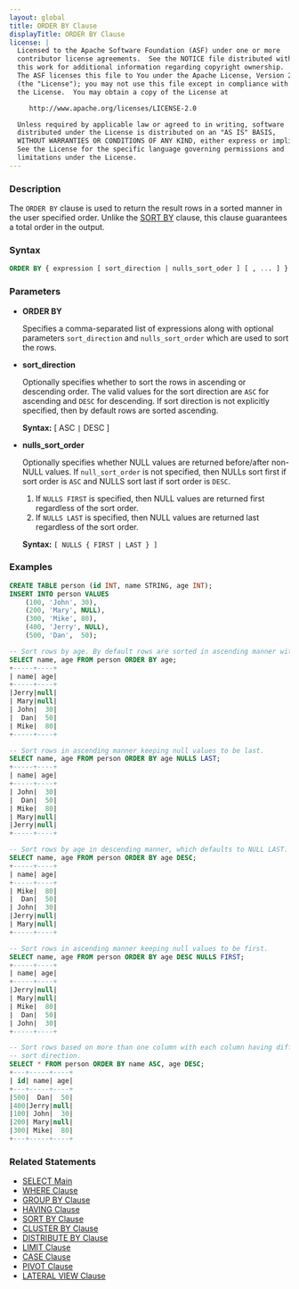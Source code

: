 ```yaml
---
layout: global
title: ORDER BY Clause
displayTitle: ORDER BY Clause
license: |
  Licensed to the Apache Software Foundation (ASF) under one or more
  contributor license agreements.  See the NOTICE file distributed with
  this work for additional information regarding copyright ownership.
  The ASF licenses this file to You under the Apache License, Version 2.0
  (the "License"); you may not use this file except in compliance with
  the License.  You may obtain a copy of the License at

     http://www.apache.org/licenses/LICENSE-2.0

  Unless required by applicable law or agreed to in writing, software
  distributed under the License is distributed on an "AS IS" BASIS,
  WITHOUT WARRANTIES OR CONDITIONS OF ANY KIND, either express or implied.
  See the License for the specific language governing permissions and
  limitations under the License.
---
```


### Description

The `ORDER BY` clause is used to return the result rows in a sorted manner
in the user specified order. Unlike the [SORT BY](sql-ref-syntax-qry-select-sortby.html)
clause, this clause guarantees a total order in the output.

### Syntax

```sql
ORDER BY { expression [ sort_direction | nulls_sort_oder ] [ , ... ] }
```

### Parameters

* **ORDER BY**

    Specifies a comma-separated list of expressions along with optional parameters `sort_direction`
    and `nulls_sort_order` which are used to sort the rows.

* **sort_direction**

    Optionally specifies whether to sort the rows in ascending or descending
    order. The valid values for the sort direction are `ASC` for ascending
    and `DESC` for descending. If sort direction is not explicitly specified, then by default
    rows are sorted ascending.

    **Syntax:** [ ASC `|` DESC ]

* **nulls_sort_order**

    Optionally specifies whether NULL values are returned before/after non-NULL values. If
    `null_sort_order` is not specified, then NULLs sort first if sort order is
    `ASC` and NULLS sort last if sort order is `DESC`.

    1. If `NULLS FIRST` is specified, then NULL values are returned first
       regardless of the sort order.
    2. If `NULLS LAST` is specified, then NULL values are returned last regardless of
       the sort order.

    **Syntax:** `[ NULLS { FIRST | LAST } ]`

### Examples

```sql
CREATE TABLE person (id INT, name STRING, age INT);
INSERT INTO person VALUES
    (100, 'John', 30),
    (200, 'Mary', NULL),
    (300, 'Mike', 80),
    (400, 'Jerry', NULL),
    (500, 'Dan',  50);

-- Sort rows by age. By default rows are sorted in ascending manner with NULL FIRST.
SELECT name, age FROM person ORDER BY age;
+-----+----+
| name| age|
+-----+----+
|Jerry|null|
| Mary|null|
| John|  30|
|  Dan|  50|
| Mike|  80|
+-----+----+

-- Sort rows in ascending manner keeping null values to be last.
SELECT name, age FROM person ORDER BY age NULLS LAST;
+-----+----+
| name| age|
+-----+----+
| John|  30|
|  Dan|  50|
| Mike|  80|
| Mary|null|
|Jerry|null|
+-----+----+

-- Sort rows by age in descending manner, which defaults to NULL LAST.
SELECT name, age FROM person ORDER BY age DESC;
+-----+----+
| name| age|
+-----+----+
| Mike|  80|
|  Dan|  50|
| John|  30|
|Jerry|null|
| Mary|null|
+-----+----+

-- Sort rows in ascending manner keeping null values to be first.
SELECT name, age FROM person ORDER BY age DESC NULLS FIRST;
+-----+----+
| name| age|
+-----+----+
|Jerry|null|
| Mary|null|
| Mike|  80|
|  Dan|  50|
| John|  30|
+-----+----+

-- Sort rows based on more than one column with each column having different
-- sort direction.
SELECT * FROM person ORDER BY name ASC, age DESC;
+---+-----+----+
| id| name| age|
+---+-----+----+
|500|  Dan|  50|
|400|Jerry|null|
|100| John|  30|
|200| Mary|null|
|300| Mike|  80|
+---+-----+----+
```

### Related Statements

* [SELECT Main](sql-ref-syntax-qry-select.html)
* [WHERE Clause](sql-ref-syntax-qry-select-where.html)
* [GROUP BY Clause](sql-ref-syntax-qry-select-groupby.html)
* [HAVING Clause](sql-ref-syntax-qry-select-having.html)
* [SORT BY Clause](sql-ref-syntax-qry-select-sortby.html)
* [CLUSTER BY Clause](sql-ref-syntax-qry-select-clusterby.html)
* [DISTRIBUTE BY Clause](sql-ref-syntax-qry-select-distribute-by.html)
* [LIMIT Clause](sql-ref-syntax-qry-select-limit.html)
* [CASE Clause](sql-ref-syntax-qry-select-case.html)
* [PIVOT Clause](sql-ref-syntax-qry-select-pivot.html)
* [LATERAL VIEW Clause](sql-ref-syntax-qry-select-lateral-view.html)
